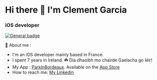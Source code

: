# Hi there 👋 I'm Clement Garcia
### iOS developer 

 [![General badge](https://img.shields.io/badge/OpenToWork-True-COLOR.svg)](https://shields.io/)
 
 💬 About me :
- I'm an iOS developer mainly based in France.
- I spent 7 years in Ireland. ☘️ Dia dhaoibh mo chairde Gaelacha go léir!
- My App : [ParkInBordeaux](https://parkinbordeaux.app). Available on the [App Store](https://apps.apple.com/fr/app/parkinbordeaux/id1645311974?l=FR) 
- How to reach me: [My Linkedin](https://www.linkedin.com/in/garciaclement/) 
 

<!--
**clmtg/Clmtg** is a ✨ _special_ ✨ repository because its `README.md` (this file) appears on your GitHub profile.

Here are some ideas to get you started:

- 🔭 I’m currently working on ...
- 🌱 I’m currently learning ...
- 👯 I’m looking to collaborate on ...
- 🤔 I’m looking for help with ...
- 💬 Ask me about ...
- 📫 How to reach me: ...
- 😄 Pronouns: ...
- ⚡ Fun fact: ...

 [![Anurag's GitHub stats](https://github-readme-stats.vercel.app/api?username=clmtg&show_icons=true)](https://github.com/clmtg)


-->
